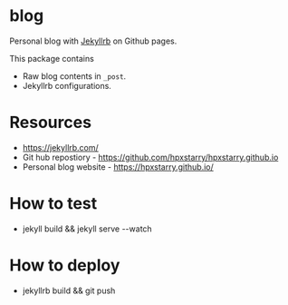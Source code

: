 # blog
Personal blog with [Jekyllrb](https://jekyllrb.com/) on Github pages. 

This package contains
* Raw blog contents in ``_post``. 
* Jekyllrb configurations. 


# Resources
* https://jekyllrb.com/
* Git hub repostiory - https://github.com/hpxstarry/hpxstarry.github.io
* Personal blog website - https://hpxstarry.github.io/

# How to test
* jekyll build && jekyll serve --watch

# How to deploy
* jekyllrb build && git push